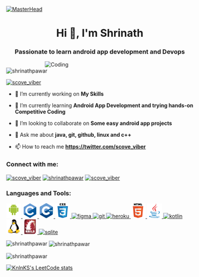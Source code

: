 [![MasterHead](https://3.bp.blogspot.com/-dB6ndKqIAuI/XdWeOASO5AI/AAAAAAAANZA/MSbT9mh6bukxkI-tqnu_GARIZZV5WNVhQCLcBGAsYHQ/s1600/image1.gif)](https://shrinathpawar.io)
<h1 align="center">Hi 👋, I'm Shrinath</h1>
<h3 align="center">Passionate to learn android app development and Devops</h3>
<img align="right" alt="Coding" width="400" src="https://cdn.dribbble.com/users/1059583/screenshots/4171367/coding-freak.gif">

<p align="left"> <img src="https://komarev.com/ghpvc/?username=shrinathpawar&label=Profile%20views&color=0e75b6&style=flat" alt="shrinathpawar" /> </p>

<p align="left"> <a href="https://twitter.com/scove_viber" target="blank"><img src="https://img.shields.io/twitter/follow/scove_viber?logo=twitter&style=for-the-badge" alt="scove_viber" /></a> </p>

- 🔭 I’m currently working on **My Skills**

- 🌱 I’m currently learning **Android App Development and trying hands-on Competitive Coding**

- 👯 I’m looking to collaborate on **Some easy android app projects**

- 💬 Ask me about **java, git, github, linux and c++**

- 📫 How to reach me **https://twitter.com/scove_viber**

<h3 align="left">Connect with me:</h3>
<p align="left">
<a href="https://twitter.com/scove_viber" target="blank"><img align="center" src="https://raw.githubusercontent.com/rahuldkjain/github-profile-readme-generator/master/src/images/icons/Social/twitter.svg" alt="scove_viber" height="30" width="40" /></a>
<a href="https://linkedin.com/in/shrinathpawar" target="blank"><img align="center" src="https://raw.githubusercontent.com/rahuldkjain/github-profile-readme-generator/master/src/images/icons/Social/linked-in-alt.svg" alt="shrinathpawar" height="30" width="40" /></a>
<a href="https://codeforces.com/profile/scove_viber" target="blank"><img align="center" src="https://raw.githubusercontent.com/rahuldkjain/github-profile-readme-generator/master/src/images/icons/Social/codeforces.svg" alt="scove_viber" height="30" width="40" /></a>
</p>

<h3 align="left">Languages and Tools:</h3>
<p align="left"> <a href="https://developer.android.com" target="_blank" rel="noreferrer"> <img src="https://raw.githubusercontent.com/devicons/devicon/master/icons/android/android-original-wordmark.svg" alt="android" width="40" height="40"/> </a> <a href="https://www.cprogramming.com/" target="_blank" rel="noreferrer"> <img src="https://raw.githubusercontent.com/devicons/devicon/master/icons/c/c-original.svg" alt="c" width="40" height="40"/> </a> <a href="https://www.w3schools.com/cpp/" target="_blank" rel="noreferrer"> <img src="https://raw.githubusercontent.com/devicons/devicon/master/icons/cplusplus/cplusplus-original.svg" alt="cplusplus" width="40" height="40"/> </a> <a href="https://www.w3schools.com/css/" target="_blank" rel="noreferrer"> <img src="https://raw.githubusercontent.com/devicons/devicon/master/icons/css3/css3-original-wordmark.svg" alt="css3" width="40" height="40"/> </a> <a href="https://www.figma.com/" target="_blank" rel="noreferrer"> <img src="https://www.vectorlogo.zone/logos/figma/figma-icon.svg" alt="figma" width="40" height="40"/> </a> <a href="https://git-scm.com/" target="_blank" rel="noreferrer"> <img src="https://www.vectorlogo.zone/logos/git-scm/git-scm-icon.svg" alt="git" width="40" height="40"/> </a> <a href="https://heroku.com" target="_blank" rel="noreferrer"> <img src="https://www.vectorlogo.zone/logos/heroku/heroku-icon.svg" alt="heroku" width="40" height="40"/> </a> <a href="https://www.w3.org/html/" target="_blank" rel="noreferrer"> <img src="https://raw.githubusercontent.com/devicons/devicon/master/icons/html5/html5-original-wordmark.svg" alt="html5" width="40" height="40"/> </a> <a href="https://www.java.com" target="_blank" rel="noreferrer"> <img src="https://raw.githubusercontent.com/devicons/devicon/master/icons/java/java-original.svg" alt="java" width="40" height="40"/> </a> <a href="https://kotlinlang.org" target="_blank" rel="noreferrer"> <img src="https://www.vectorlogo.zone/logos/kotlinlang/kotlinlang-icon.svg" alt="kotlin" width="40" height="40"/> </a> <a href="https://www.linux.org/" target="_blank" rel="noreferrer"> <img src="https://raw.githubusercontent.com/devicons/devicon/master/icons/linux/linux-original.svg" alt="linux" width="40" height="40"/> </a> <a href="https://rubyonrails.org" target="_blank" rel="noreferrer"> <img src="https://raw.githubusercontent.com/devicons/devicon/master/icons/rails/rails-original-wordmark.svg" alt="rails" width="40" height="40"/> </a> <a href="https://www.sqlite.org/" target="_blank" rel="noreferrer"> <img src="https://www.vectorlogo.zone/logos/sqlite/sqlite-icon.svg" alt="sqlite" width="40" height="40"/> </a> </p>

<p><img align="left" src="https://github-readme-stats.vercel.app/api/top-langs?username=shrinathpawar&show_icons=true&locale=en&layout=compact" alt="shrinathpawar" /></p>

<p>&nbsp;<img align="center" src="https://github-readme-stats.vercel.app/api?username=shrinathpawar&show_icons=true&locale=en" alt="shrinathpawar" /></p>

<p><img align="center" src="https://github-readme-streak-stats.herokuapp.com/?user=shrinathpawar&" alt="shrinathpawar" /></p>

[![KnlnKS's LeetCode stats](https://leetcode-stats-six.vercel.app/?username=scove_viber)](https://github.com/KnlnKS/leetcode-stats)
